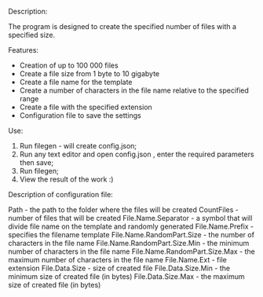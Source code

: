 Description:

The program is designed to create the specified number of files with a specified size.

Features:

- Creation of up to 100 000 files
- Create a file size from 1 byte to 10 gigabyte
- Create a file name for the template
- Create a number of characters in the file name relative to the specified range
- Create a file with the specified extension
- Configuration file to save the settings

Use:

1) Run filegen - will create config.json;
2) Run any text editor and open config.json , enter the required parameters then save;
3) Run filegen;
4) View the result of the work :)

Description of configuration file:

Path - the path to the folder where the files will be created
CountFiles - number of files that will be created
File.Name.Separator - a symbol that will divide file name on the template and randomly generated
File.Name.Prefix - specifies the filename template
File.Name.RandomPart.Size - the number of characters in the file name
File.Name.RandomPart.Size.Min - the minimum number of characters in the file name
File.Name.RandomPart.Size.Max	 - the maximum number of characters in the file name
File.Name.Ext - file extension
File.Data.Size - size of created file
File.Data.Size.Min - the minimum size of created file (in bytes)
File.Data.Size.Max - the maximum size of created file (in bytes)

